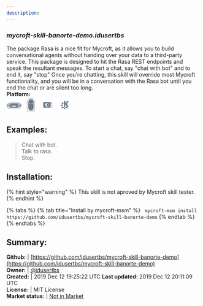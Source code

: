 ```yaml
---
description: 
---
```


### _mycroft-skill-banorte-demo.idusertbs_  
The package Rasa is a nice fit for Mycroft, as it allows you to build conversational agents without handing over your data to a third-party service. This package is designed to hit the Rasa REST endpoints and speak the resultant messages.
To start a chat, say "chat with bot" and to end it, say "stop"
Once you're chatting, this skill will override most Mycroft functionality, and you will be in a conversation with the Rasa bot until you end the chat or are silent too long.  
**Platform:**  
 ![Mark I](../.gitbook/assets/mark-1-icon.png)  ![Mark II](../.gitbook/assets/mark-2-icon.png)  ![Picroft](../.gitbook/assets/picroft-icon.png)  ![plasmoid](../.gitbook/assets/kde.png)   
## Examples:  
> Chat with bot.  
> Talk to rasa.  
> Stop.  
  
## Installation:  
{% hint style="warning" %}
This skill is not aproved by Mycroft skill tester.
{% endhint %}
    
{% tabs %}
{% tab title="Install by mycroft-msm" %}
``` mycroft-msm install https://github.com/idusertbs/mycroft-skill-banorte-demo```
{% endtab %}
  {% endtabs %}
    
## Summary:  
**Github:** | [https://github.com/idusertbs/mycroft-skill-banorte-demo](https://github.com/idusertbs/mycroft-skill-banorte-demo)  
**Owner:** | [@idusertbs](https://github.com/idusertbs)  
**Created:** | 2019 Dec 12 19:25:22 UTC  **Last updated:** 2019 Dec 12 20:11:09 UTC  
**License:** | MIT License  
**Market status:** | [Not in Market](https://market.mycroft.ai/skill/)  
